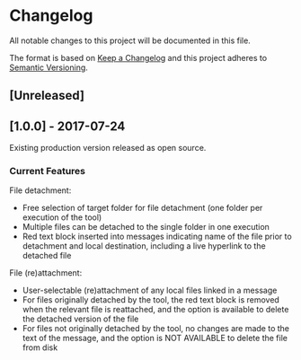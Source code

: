 # Changelog
All notable changes to this project will be documented in this file.

The format is based on [Keep a Changelog](http://keepachangelog.com/en/1.0.0/)
and this project adheres to [Semantic Versioning](http://semver.org/spec/v2.0.0.html).

## [Unreleased]

## [1.0.0] - 2017-07-24

Existing production version released as open source.

### Current Features

File detachment:

 * Free selection of target folder for file detachment (one folder per
   execution of the tool)
 * Multiple files can be detached to the single folder in one execution
 * Red text block inserted into messages indicating name of the file
   prior to detachment and local destination, including a live hyperlink
   to the detached file

File (re)attachment:

 * User-selectable (re)attachment of any local files linked in a message
 * For files originally detached by the tool, the red text block is removed
   when the relevant file is reattached, and the option is available to
   delete the detached version of the file
 * For files not originally detached by the tool, no changes are made to
   the text of the message, and the option is NOT AVAILABLE to delete the
   file from disk

